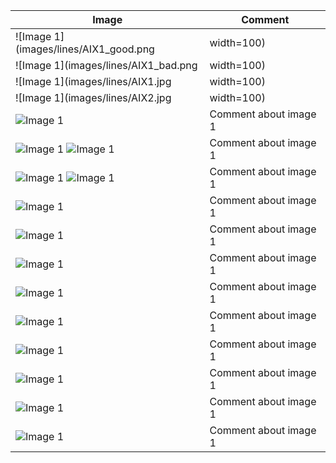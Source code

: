 | Image | Comment |
|-------|---------|
| ![Image 1](images/lines/AIX1_good.png | width=100) | Comment about image 1 |
| ![Image 1](images/lines/AIX1_bad.png | width=100) | Comment about image 1 |
| ![Image 1](images/lines/AIX1.jpg | width=100) | Comment about image 1 |
| ![Image 1](images/lines/AIX2.jpg | width=100) | Comment about image 1 |
| ![Image 1](images/lines/MEZES.jpg) | Comment about image 1 |
| ![Image 1](images/lines/nuit%202%20off.jpg) ![Image 1](images/lines/nuit%202%20on.jpg) | Comment about image 1 |
| ![Image 1](images/lines/obstruct.jpg) ![Image 1](images/lines/obstruct_n.jpg) | Comment about image 1 |
| ![Image 1](images/lines/PEGOMAS.jpg) | Comment about image 1 |
| ![Image 1](images/lines/perspectived.jpg) | Comment about image 1 |
| ![Image 1](images/lines/remorque.jpg) | Comment about image 1 |
| ![Image 1](images/lines/RODEZ.jpg) | Comment about image 1 |
| ![Image 1](images/lines/setup%201.jpg) | Comment about image 1 |
| ![Image 1](images/lines/setup%202.jpg) | Comment about image 1 |
| ![Image 1](images/lines/STJUNIEN1.jpg) | Comment about image 1 |
| ![Image 1](images/lines/STJUNIEN2.jpg) | Comment about image 1 |
| ![Image 1](images/lines/VALENCE.jpg) | Comment about image 1 |
